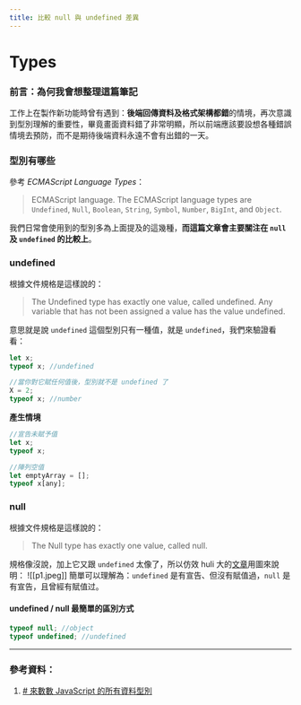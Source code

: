 ```yaml
---
title: 比較 null 與 undefined 差異
---
```


# Types

### 前言：為何我會想整理這篇筆記

工作上在製作新功能時曾有遇到：**後端回傳資料及格式架構都錯**的情境，再次意識到型別理解的重要性，畢竟畫面資料錯了非常明顯，所以前端應該要設想各種錯誤情境去預防，而不是期待後端資料永遠不會有出錯的一天。

### 型別有哪些

參考 _ECMAScript Language Types_：

> ECMAScript language. The ECMAScript language types are `Undefined`, `Null`, `Boolean`, `String`, `Symbol`, `Number`, `BigInt`, and `Object`.

我們日常會使用到的型別多為上面提及的這幾種，**而這篇文章會主要關注在 `null` 及 `undefined` 的比較上**。

### undefined

根據文件規格是這樣說的：

> The Undefined type has exactly one value, called undefined. Any variable that has not been assigned a value has the value undefined.

意思就是說 `undefined` 這個型別只有一種值，就是 `undefined`，我們來驗證看看：

```js
let x;
typeof x; //undefined

//當你對它賦任何值後，型別就不是 undefined 了
X = 2;
typeof x; //number
```

**產生情境**

```js
//宣告未賦予值
let x;
typeof x;

//陣列空值
let emptyArray = [];
typeof x[any];
```

### null

根據文件規格是這樣說的：

> The Null type has exactly one value, called null.

規格像沒說，加上它又跟 `undefined` 太像了，所以仿效 huli 大的[文章](https://blog.huli.tw/2022/02/25/javascript-how-many-types/)用圖來說明：
![[p1.jpeg]]
簡單可以理解為：`undefined` 是有宣告、但沒有賦值過，`null` 是有宣告，且曾經有賦值过。

#### undefined / null 最簡單的區別方式

```js
typeof null; //object
typeof undefined; //undefined
```

---

### 參考資料：

1. [# 來數數 JavaScript 的所有資料型別](https://blog.huli.tw/2022/02/25/javascript-how-many-types/)
